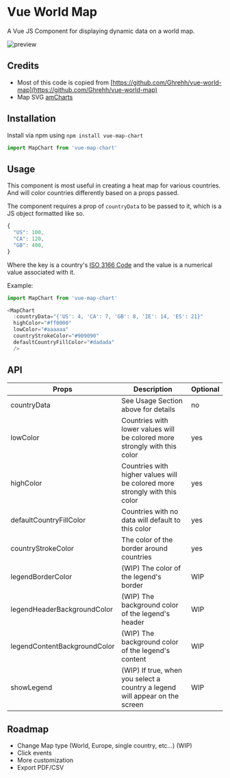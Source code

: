 # Vue World Map

A Vue JS Component for displaying dynamic data on a world map.

![preview](https://raw.githubusercontent.com/maguayo/vue-map-chart/master/preview/preview-world.png)


## Credits

- Most of this code is copied from [https://github.com/Ghrehh/vue-world-map](https://github.com/Ghrehh/vue-world-map)
- Map SVG [amCharts](https://www.amcharts.com/svg-maps/?map=world)


## Installation

Install via npm using `npm install vue-map-chart`
``` javascript
import MapChart from 'vue-map-chart'
```

## Usage

This component is most useful in creating a heat map for various countries. And
will color countries differently based on a props passed.

The component requires a prop of `countryData` to be passed to it, which is a JS
object formatted like so.

``` javascript
{
  "US": 100,
  "CA": 120,
  "GB": 400,
}
```

Where the key is a country's
[ISO 3166 Code](https://en.wikipedia.org/wiki/ISO_3166) and the value is a
numerical value associated with it.

Example:
``` javascript
import MapChart from 'vue-map-chart'

<MapChart
  :countryData="{'US': 4, 'CA': 7, 'GB': 8, 'IE': 14, 'ES': 21}"
  highColor="#ff0000"
  lowColor="#aaaaaa"
  countryStrokeColor="#909090"
  defaultCountryFillColor="#dadada"
  />
```

## API

| Props | Description | Optional |
| --- | --- | --- |
| countryData | See Usage Section above for details  | no |
| lowColor | Countries with lower values will be colored more strongly with this color | yes |
| highColor | Countries with higher values will be colored more strongly with this color | yes |
| defaultCountryFillColor | Countries with no data will default to this color | yes |
| countryStrokeColor | The color of the border around countries | yes |
| legendBorderColor | (WIP) The color of the legend's border | WIP |
| legendHeaderBackgroundColor | (WIP) The background color of the legend's header | WIP |
| legendContentBackgroundColor | (WIP) The background color of the legend's content | WIP |
| showLegend | (WIP) If true, when you select a country a legend will appear on the screen | WIP |


## Roadmap
- Change Map type (World, Europe, single country, etc...) (WIP)
- Click events
- More customization
- Export PDF/CSV